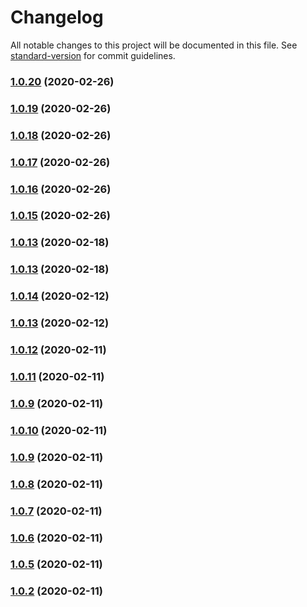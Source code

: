 # Changelog

All notable changes to this project will be documented in this file. See [standard-version](https://github.com/conventional-changelog/standard-version) for commit guidelines.

### [1.0.20](https://github.com/dazzzed/neumorphic/compare/v1.0.19...v1.0.20) (2020-02-26)

### [1.0.19](https://github.com/dazzzed/neumorphic/compare/v1.0.18...v1.0.19) (2020-02-26)

### [1.0.18](https://github.com/dazzzed/neumorphic/compare/v1.0.17...v1.0.18) (2020-02-26)

### [1.0.17](https://github.com/dazzzed/neumorphic/compare/v1.0.16...v1.0.17) (2020-02-26)

### [1.0.16](https://github.com/dazzzed/neumorphic/compare/v1.0.15...v1.0.16) (2020-02-26)

### [1.0.15](https://github.com/dazzzed/neumorphic/compare/v1.0.14...v1.0.15) (2020-02-26)

### [1.0.13](https://github.com/dazzzed/neumorphic/compare/v1.0.14...v1.0.13) (2020-02-18)

### [1.0.13](https://github.com/dazzzed/neumorphic/compare/v1.0.14...v1.0.13) (2020-02-18)

### [1.0.14](https://github.com/dazzzed/neumorphic/compare/v1.0.13...v1.0.14) (2020-02-12)

### [1.0.13](https://github.com/dazzzed/neumorphic/compare/v1.0.12...v1.0.13) (2020-02-12)

### [1.0.12](https://github.com/dazzzed/neumorphic/compare/v1.0.11...v1.0.12) (2020-02-11)

### [1.0.11](https://github.com/dazzzed/neumorphic/compare/v1.0.10...v1.0.11) (2020-02-11)

### [1.0.9](https://github.com/dazzzed/neumorphic/compare/v1.0.10...v1.0.9) (2020-02-11)

### [1.0.10](https://github.com/dazzzed/neumorphic/compare/v1.0.9...v1.0.10) (2020-02-11)

### [1.0.9](https://github.com/dazzzed/neumorphic/compare/v1.0.8...v1.0.9) (2020-02-11)

### [1.0.8](https://github.com/dazzzed/neumorphic/compare/v1.0.7...v1.0.8) (2020-02-11)

### [1.0.7](https://github.com/dazzzed/neumorphic/compare/v1.0.6...v1.0.7) (2020-02-11)

### [1.0.6](https://github.com/dazzzed/neumorphic/compare/v1.0.5...v1.0.6) (2020-02-11)

### [1.0.5](https://github.com/dazzzed/neumorphic/compare/v1.0.4...v1.0.5) (2020-02-11)

### [1.0.2](https://github.com/dazzzed/neumorphic/compare/v1.0.4...v1.0.2) (2020-02-11)
